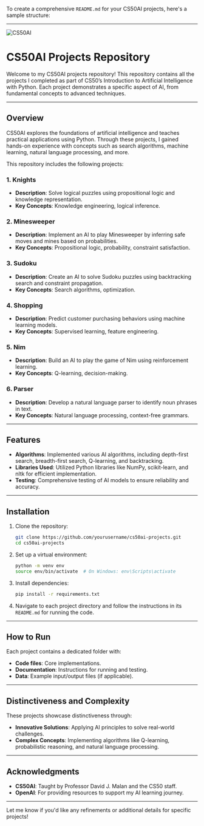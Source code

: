 To create a comprehensive `README.md` for your CS50AI projects, here's a sample structure:

---

![CS50AI](https://github.com/user-attachments/assets/ddd278e1-4fb7-4744-bea3-a4adf95aa4d3)

# CS50AI Projects Repository

Welcome to my CS50AI projects repository! This repository contains all the projects I completed as part of CS50’s Introduction to Artificial Intelligence with Python. Each project demonstrates a specific aspect of AI, from fundamental concepts to advanced techniques.

---

## Overview

CS50AI explores the foundations of artificial intelligence and teaches practical applications using Python. Through these projects, I gained hands-on experience with concepts such as search algorithms, machine learning, natural language processing, and more.

This repository includes the following projects:

### 1. **Knights**
   - **Description**: Solve logical puzzles using propositional logic and knowledge representation.
   - **Key Concepts**: Knowledge engineering, logical inference.

### 2. **Minesweeper**
   - **Description**: Implement an AI to play Minesweeper by inferring safe moves and mines based on probabilities.
   - **Key Concepts**: Propositional logic, probability, constraint satisfaction.

### 3. **Sudoku**
   - **Description**: Create an AI to solve Sudoku puzzles using backtracking search and constraint propagation.
   - **Key Concepts**: Search algorithms, optimization.

### 4. **Shopping**
   - **Description**: Predict customer purchasing behaviors using machine learning models.
   - **Key Concepts**: Supervised learning, feature engineering.

### 5. **Nim**
   - **Description**: Build an AI to play the game of Nim using reinforcement learning.
   - **Key Concepts**: Q-learning, decision-making.

### 6. **Parser**
   - **Description**: Develop a natural language parser to identify noun phrases in text.
   - **Key Concepts**: Natural language processing, context-free grammars.

---

## Features

- **Algorithms**: Implemented various AI algorithms, including depth-first search, breadth-first search, Q-learning, and backtracking.
- **Libraries Used**: Utilized Python libraries like NumPy, scikit-learn, and nltk for efficient implementation.
- **Testing**: Comprehensive testing of AI models to ensure reliability and accuracy.

---

## Installation

1. Clone the repository:
   ```bash
   git clone https://github.com/yourusername/cs50ai-projects.git
   cd cs50ai-projects
   ```

2. Set up a virtual environment:
   ```bash
   python -m venv env
   source env/bin/activate  # On Windows: env\Scripts\activate
   ```

3. Install dependencies:
   ```bash
   pip install -r requirements.txt
   ```

4. Navigate to each project directory and follow the instructions in its `README.md` for running the code.

---

## How to Run

Each project contains a dedicated folder with:
- **Code files**: Core implementations.
- **Documentation**: Instructions for running and testing.
- **Data**: Example input/output files (if applicable).

---

## Distinctiveness and Complexity

These projects showcase distinctiveness through:
- **Innovative Solutions**: Applying AI principles to solve real-world challenges.
- **Complex Concepts**: Implementing algorithms like Q-learning, probabilistic reasoning, and natural language processing.

---

## Acknowledgments

- **CS50AI**: Taught by Professor David J. Malan and the CS50 staff.
- **OpenAI**: For providing resources to support my AI learning journey.

---

Let me know if you'd like any refinements or additional details for specific projects!
